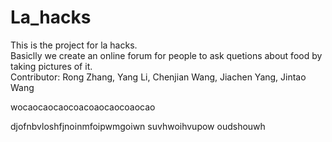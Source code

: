 # La_hacks  
This is the project for la hacks.   
Basiclly we create an online forum for people to ask quetions about food by taking pictures of it.    
Contributor: Rong Zhang, Yang Li, Chenjian Wang, Jiachen Yang, Jintao Wang   


wocaocaocaocoacoaocaocoaocao

djofnbvloshfjnoinmfoipwmgoiwn
suvhwoihvupow
oudshouwh